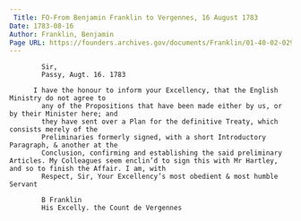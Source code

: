 ```yaml
---
 Title: FO-From Benjamin Franklin to Vergennes, 16 August 1783
Date: 1783-08-16
Author: Franklin, Benjamin
Page URL: https://founders.archives.gov/documents/Franklin/01-40-02-0295
---
```


          
            Sir,
            Passy, Augt. 16. 1783
          
          I have the honour to inform your Excellency, that the English Ministry do not agree to
            any of the Propositions that have been made either by us, or by their Minister here; and
            they have sent over a Plan for the definitive Treaty, which consists merely of the
            Preliminaries formerly signed, with a short Introductory Paragraph, & another at the
            Conclusion, confirming and establishing the said preliminary Articles. My Colleagues seem enclin’d to sign this with Mr Hartley, and so to finish the Affair. I am, with
            Respect, Sir, Your Excellency’s most obedient & most humble Servant
          
            B Franklin
            His Excelly. the Count de Vergennes
          
        
